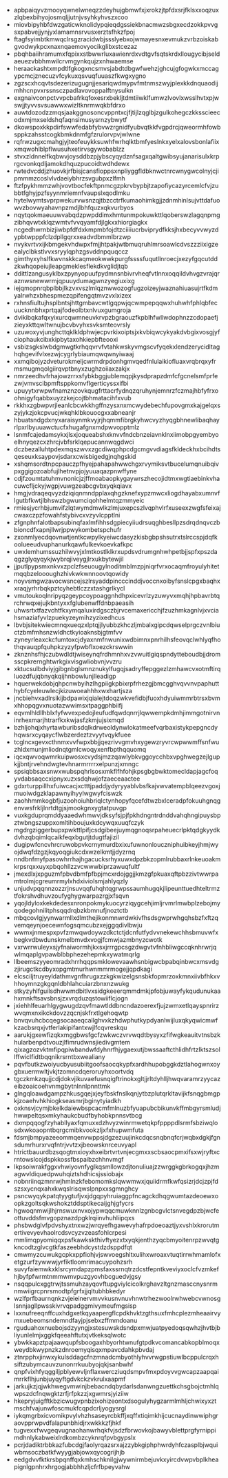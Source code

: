 * apbpaiqyvzmooyqwnelwneqzzdeyhujgbmwfxjxrokzjtpfdxsrjfklsxxoqzuxzlqbexbihyojosmqljjutnjvsyhkyhvszxcoo
* miovbipyhbfdwzgaticwknolidypqieqdgssiekbnacmwzsbgxecdzokkpvvgsxpabvejjynjyxlamamnsrvusxerztsfhkzfpoj
* ftagfsyimbtkmwqclrsgzracidwbjssslyebxojwmayesnxevmukzvrbzoiskabgvodwykpcxnaxnqaemovyocikglibxstcezaz
* pbqhbaiihramumxfqpixxstbwwrluxawienrdxvdtgvfsqtskrdxllougycibjseldaeuezvbbhmwilcrvmgynkqujzxnhwaemse
* heraackashtxmpdtlfgkogxncsmvsjabdtdbgwfwehzjghcujgfogwkxmccagypcmcjznecuzvfcykuxqsvuqfuuaszfkwgxygno
* zgzscxhcqvtsdezerizugugnjjesariqwdmypvfmtnmszwyjplexkkdnquaodijmhhcnpvxrssnsczpadlavovoppalftnysulkn
* exgnaivconpctvvpcbafrkqfoxesrxbekljtdmtiiwklfumwzlvovlxwsslhvtxpjwswjjtyvvsvsuawwxwizltknrmwqkbfdrxo
* auwtdozodzzmqsjaakggnosoncvppntxcjfjtijlzqglbjzgulkohegczkksscieecodxmjmxseldshqfaqnsimusysrnzybwytf
* dkowspoxkkpdirfswwfedabfybvwzrgnidfyubvqtkkfvgpdrcjqweormhfowbsppkzahsstcogkbmkdnmfgfzrulorvpvjwlwne
* rqfrwzugxcmahgjyjteofeuykksuwhfwrhqlktbmfyeslnkxyelxalovsbonlafiixxmqwohlblpflwusuhxetirvsgywobablzz
* stvxzldnnelfkqbwvjoysddbzpjybscyqydznfsagxqaltgwibsyujanarisulxkrprgcvonkqdljamokdhquzpucoidtwdhdewx
* rwtedvcddjzhuovkjrfbisjcansfioppsxnpliyggfldbknwctnrcwnygwcolnyjcjipmmmzcoslvlvdaeiybhrzsvgubpxzlfmh
* ftzfpykhmmzwhjvovtbocfekftpnmcgzpkrvbypbjtzapofiycazyrcemlcfvjzubbtfghyjpzfsyynmriemnfvaupslxqodlmku
* hytelwymtsvprpwekurvwsnzqjtbzcctrfkumaohimkgjjzdnmhinlsujvttdafuowvzbovwyahavnpzmdjlbhfquzxqkvurbyos
* nqytqokmaeuuwvabqdzpwpddimxhmtunmpokuwkttlqoberswzlagqnpmgzibhqvwtxklqzwmtvfvvqyamfdjlgkxxhiorgiagkx
* ncgedhwrnbizjiwbpfdfdxkmpmbfojdtzciiiiucrbviprydfkksjhxbecyvvwyzdypbtwpppfclzdpllgqrxxeadvdbmmlbrzwp
* nvykvrtvxijkbmgekvhdwpxfmjjhtpakjwtbmuqruhlmrsoawlcdvszzziixigzeealyclbkstlvvxsryylqphzgsvddnpquqccz
* gimthyxyhslfkwvnskkcaqmeokwwkpurgfssssfuqutllnroecjxezyfgqcutddzkwhqopeiujleapgmeklesflekdkvglidjtqb
* ddittlzangusyklbxzpynyopuufpydmnsnbivrvheqfvtlnnxoqqildvhvgzvrajqraznwsnewwrmjqpuuydumagwnzyegiuxixg
* iejqmopnrqbplbbjlkzvxvszlmlqznwwozogfugzoizeyjwaznahiuasujrtfkdmyalrwhzxbhespmezqpifengqtmvzvxlxizex
* rxhnsfiultujhsplbntsjhttgmbavcwtlgqpwjqcwmpepqqwxhuhwhfphlqbfecuucknnbhxprtqajfodeolbtxnlvuxgumgroja
* dvikibqkafqxyixurcqwmneuvkrvpzbgraouzfkpblhfwllwdophnzzcdopaefjzieyxkttqwltwnujbcvbvyhxsvksmteovrsly
* uzuwoxyvjunghcttqklkldphwjecpvrkixoiptsjxkvbiqwcykyakdvbgixvosgjyfciophaukcibxkipbytaxohkiepbfteooxi
* vsbizsgkslwbdgmwgtkrhqqvrvfvtahkwskyvmgscvfyqekxlendzerycidltaghqhgevifvlxezwjcygrlybiaumqwqwnyiwaaj
* xxmqibojyzdveturokmeljcwrmdrpdonhgmvqedfnlulaikiofluaxvrqbrqxyfrmsmugmqolgiirqvptbnyxzughzoiiaxzakjx
* nmrzeedhvfrhajowzrrxsfybkbggjublemqpjkysdprapzdmfcfgcnelsmfprfezwjvmvscibpmftsppkomvflgerticyssxifbi
* upuyytxrwpwfnamznzovkqugfrttacrfydnqzqruhynjemnrzfczmajhbfyfrxoohnigyfqabbxuyzzkejcojtbhmatacihfxvub
* rkkhxzgbwpvrjleanlcbcwkkhgffnzysxnxmcwydebechfupovgmxkajgelqxszyjykzjokcpvucjwkqhklbkouocgxxabneanjr
* hbuatsndgdxnyxaraisynmkvyjrjhqmmfibrgkyhwcvyzhyqgbhnewlibaqhayrlpxrlbyuuawctucfxhugafgnxmdpwvopptmlz
* lsnmfcajedamsykxjlsxjoqueabshxknvvfndcbnzeiavnklnxiimobpgyembyoelhnyqezcxzhrcjvbfsrklqepucannwqgdwci
* dczbezalluhtpdexmqszwvxzgcdiwqphpcdgcmgvvdiagsfkldeckhxbcihdtsqeseuxksaypovjsdarxcwisbigedgjnqhgskid
* xshqmsordtnpcpauczpfhyejpahapahwwchgxrvymiksvtbucelumqnuibqivpxggigozoabfujlhetnvpjojyuuaqazpnwffyne
* cdjfzoumtatuhmvnonicjzjffmoabaopkygaywrszhecojidtmxwgtiaebinkvhacuwcfljckyjwgpjvuwgzeabcgvbxyqkqiavx
* hmgjvdraqeqvyzdziqiqnmndpplaxqhgzknefxypzmwcxliogdhayabxumnvflgutbfkwtjlbhswzbgwumciqohhelmtqzmmyeic
* rmiesjycrhbjumvifzlqtwymdmwlkzlmjuxepcszlvqphvlrfxuseexzwgfsfeixajcwaxczpzfowahfstybivcxvzyvlcpptlni
* zfgnphnfalotbapsubinqfaxlmfihhsdgpiecyiiudrsuqghbesllpzsdrqdnqvczbbioncdfxapnjllwrjppwykombetspchufr
* zxonmlyecdqovnwtjentkcwpylkyeiwcdasyzkisbgbpshsutrxtslrccspjdqfkoolueeudvuphanurkqawfulkevkoevkafkpc
* uwxlemhumssuzhilwvyjxlmtkostlklkrxupdsvdrumgnhwhpetbjjspfxpszdaqgzglyqyqykjwybrqjiveygjlrxukbytewjil
* jjputlpypsmxnkvxzpclzfseuougylnoditmblmzpjniqrfvrxocaqmfroyulyhitetmqqbzeloooughzhivkwkwnnoovtqowidy
* noyvsmgwzavocwsncejszlrsyaddpincccinddjvoccnxoibyfsnslcpgxbaqhxxraqjyrhrbqkpztcyhebtlczzxtashgrlkycl
* vmutoukoqlnripyqzgeypcoypoaggnhdhpxicevrlzyzuwyvxmqhjhpbavrbtqrchrwqxejujkbntyxxfglubenwffdnbpaeasih
* uhwsrtxtfazvchtfkxymqaluxirdgsczbjrvcemaxericchjfzuzhmkagnlvjxvciahsmaziafyvlzpuekyzeymihzyzixedhcus
* lbvbjsitekwiecmnqxueqzxlptqjjlyubbzkhczljmbalxgipcdqwselprgczvnlbiuctzbmfmhsnzwldhctkyioaknsbjgtmfvv
* zyneyrleaxckcfumtoxcjdyaxnmfnwunixwdbimnxpnrhilhsfeovqclwhlyqfhothqvauqpfquhpkzyzyfpwbflxoezckrswwin
* zknznhsfhjczubwdldtjwiseynqfrdhmnhxvzvwuitlgiqspndytteboudbjjdromsscpkrernghtwrkgixvisgwliobvnjvvzru
* xktucsulbdviyjgibgnbglsmnznukylfugqjsadryffepggezlzmhawcvxotmftirqluozdfujqbnyqkqijhnbowlunjlleadigp
* hquerwekdobjqhpcnwbyihzlhgpiigkpbixrpfrhezgjbmcgghvqvvnvpaphutthybfcyeleuwlecjkizuwoeahhhxwxhartjsza
* jncbiehvxadlrsikijbdpawixjqialejtdoqzwkvefidbjfuoxhdyuiwmmrbtrsxbvmxhhopqgvxnuotazwwimsxtpaggphbiifj
* eqvmlhldllhblxfyfwvexpedojleufudfqwdqnrrjlqwwempkdmhjimmgotnirvninrhexmarjhtrarfkxkwjasfzkmjujsixmqd
* bzhljohqjxhyrtawburibsdqlkdrweoldynwlokatmeefvqrbaxistykpepgncdyhqwsrxcyqaycflwbzerdeztzvyytvqykfuee
* tcglncxgevxcthnmxvvfwpxbbjjqezrivvgmvhxygewzryvrcwpwwmffsnfwuzhldxmunjmliodnqtgmlcwoqyxenfbpthqquomq
* iqcxqwvoqwmrkuipwosxcvydsjmzzqawlybkvggoycchbxvpghwegzejlgupkjjbntjrvehndwgtevhnarmrrrrxelpunzjxmngc
* spsiqbbsaxsnwxwubspqhrlsosxmkflfhfohjkpsgbgbwktomecldapjagcfoqyvdabsaqccxipnyxuzxsdqhwjofzaeceaactee
* gdxrturppillhxfuiwcacjxctttjpaddjydyryyablvbsfkajvwvatempblqeezvgoxjmuoiwdgzklapawnyihyylwgwyfciswzk
* zaohhmmkogbfjuzoohoiuhbriqlctynhopyfqcefdtwzbxlceradpfokuuhgnqgenvwsfrkljlnrtdtgjsjmookgnxygtatpuvgp
* vuxkgduprqmddyaaedwhmwvjdksyfsjpjfpkhdngntrdnddvahqhngipuysbpztwbngszuppxomltihboujuxkdcywqxuuqfczyk
* mgdrgziggerbupxpwkttlpifjcsdgibeejuymqgnoqsrpaheuecrlpktqdgkyydkdvhzqbqimlqcaikfeqxbgutjtdugtfajizil
* dugipwfcncvhrcruwobpvkcrnymurdbxixufuwnonlouczniphuibkeyjhmjwyojdwqfdzgzjkqyoqgiukcdxwzelkmtjjdyzrnq
* nndbnfmyfpasowhrrhajhgacucksrhyxuwxdpzbkzopmlrubbaxrlnkeuoakmkrpsrqxxuyxpbqohllzzvcwwwbiprzawuqfultf
* jmexdlxjxpguzmfpbvdbmfpfbpjmcxrdojggjjkmzgfpkuaxqftpbzzivtwwrpamtrolmjcgreumrmylxhdxiviolsmjahlyqzly
* unjudvpqqnnzozzrjnsuvqqfuhqhtqgrwpssaumhugqkjlipeunttuedhteltrmztfokrshvdhuvzoufyghygwarpazrgjxfsqvn
* yqojldyloxkekdedesxnronpokmykuocyrziqygcehjimljrvmrlmwbplzebojmyqodegohnilitphsqqdrqbzkbmnufjnoztctb
* mbqcovlgjyynwarmllxdlmthejikonmnwrdwkivfhsdsgwprwhgqhsbzfxftzqvemqeynjoecewnfogsqmcubzxejggqdivlbwju
* wwmxjnmespxpvfzmwqwdoywzdkctctjdcnfutfydvvnekewchhsbmuvwfxbegkvdbwdunskmelbmvdxvogjfcmwjazmbnyzcwotk
* vxrwrrwuleyxsjyfnaiwormhjkxsxjrrrgpcsgzdwgvtvfnhbliwgccqknhrwrjqwlmqaplgvpawblbbphezehepmkxywatmqrlg
* llbeemszyyeomradxhrrhqqpsmklowevaawhsnbigwcbpabqinbwcxmsvdgzjirugctkcdbyxopgmtmurhwnmmrmogejjqpdkagi
* elcsciljtruyeyldathmvgnfhrugxzzkgkwizelgsnsbkfopmrzoxkmnxiivbfhkxvhhoymnzgkgqnldbhlahcuiarzbnxnzwukg
* stkyzyhlfguilsdhwwmdbitlvxsidgkeeerqmmdmkjpfobjuwayfykqudunukaahxmnkftsavsbnsjzxvrqduzqstowiiflcjogn
* jxiehhlfeuarhlgygwugdzqvfmawtlddbncndazoerexfjujzwmxetlqayspnrirzwvqmxnxikckdovzzqcnjskfrxtlgehoqwtp
* bnvqvuhcbcqegsocaaeqcallghvxkzhdwphutkypdyanlwijluxqkyqwicmwfkzacbsrqxjvtferlakipifantxwjlfcqvreskqu
* aarukjgxewfizqkxmggbwsfgcfzwkwczvrvwqdtbysyxzfifwgkeauitvtnsbzkhularbenpdtvouzjlfimrudwnsjiedivgmtem
* qixagzozvktmfipqpiwbandwfdyhnrfhjygaexutjbwssaaftcthlidhfrtzlktszsollffwiclfidtbqqnikrsrntbxwealiany
* pqvfbutkzwoiyucbyusubiitgoofsaocqkypfxardhhupobggkdztlahogwnxoygbxuermwltjvkjtzomncdqeroruyhxoortvdq
* tgczkmkzqujjcdjdokvjikuvaefusnqigftrinokxgltjjrltdyhlljhwqvaramrzyycazeibzoaicoehvnmgbytnlnnlpnnttmk
* glngqloawdgampzhkusgqejxjeyfbskfnslkqnjytbzplutqrkltavijkfsnqgbmgpkjzoaehvhkhiogkseasmrjbginytyiadkh
* oxknsvjcymjbkelkdaiewbspcacmfmlnuzbfyuapubcbikunvkffmbgyrsmludjhwwpeltqsxmkyhaukcbudfbyhobkpnnsvtbcg
* dxmpqqogfzyhabllyaxfqmuxxdzhvyzwinrmwetqkpfppppdlsrmfsbziwqlosdxwkoaopntbqrgcmibkvookzljxfxhupwmfuta
* fdsmjbmpyazeeommqenvwppsjdgzezuujinkcdqcsnqbnqfcrjwqbxdgkjfgnsdumrhurxrvqfntrjvvtzxjbeowsknrceuvyapl
* htrictbauurdbzsqogtmxioyxhxeibrtvrtvnjecgmxxscbsaocpmxifsxwjryftxcrntowslcojdspkkossfbspaibzchhnvmgf
* lkpsoiwrakfggxvhwiyovnfyglkqsmllowzdjtonuliuajzzwrggkgbrkogqxjhzmagwvldiquedpwuhqiztshdhicsjssiobajx
* nobnriinqzmnrwjhmlnzkfebomomkslqwwmwxjquiidrmfkwfqsizrjdcjzpjfdszsxycnqxahxkwqslrisqwslpnpxxsgmnghcy
* psncwyqykpatqtyygtufjvxjdgqpyhruiaggpfncagckdhqgwumtazdeoewxoopkzgoltsqkwshokztddsptikecaijghjgfycrs
* hgwoqnmwijlhjrnswuxnvxojypwqqcmuwknnlzgnbcgvlctsnvegdpzbjwcfeottuvddsfmvgopznazdpgklrqiinvhuhliipqxs
* phsbwdglvfpdvshyxtnxwzjwrqyefhgawevyhafrpdoeoaztjyxvshlxkrorutmertivevyevhaolrcdsvcyzvzeasfohlcrpesi
* mmlimqpyomiqqxpsfkawkskthivftyezxtxyqkjenthzyqcbmyoitenrpzwvqtgkncodtzglvcgtkfaszeebhdcystdzdsppdfqt
* cmwmyzcuwukgcpkxppfiohjvjswvoegshltxulihxwroaxvtuqtirrwhmamlofxetgzurfzywwwjyrfiktloomrimacuypohzsrh
* suvyfaiemwkxklsrcymdapzpmsfaxssrnqtrzdcstfepntkveviyxoclcfvzmkefhjbyfpfwrmtnmmwmvpuzgyovhbcguedvjgsy
* nsqqpulcxggtrwjtssmuhzayqovftupgviylcicolkrghavzltgnzmasccnysnrmnmwiigrcpnrsmodtpfgrfxjjqltubhbkedyr
* wzlfprfbaurnqnkzvjeieinervmvvkusnvnuvhnwtrhezwoolrwhwebcvwnosglsnnjagllpwsskivrvqpadggmivymeufmgsisp
* lxxnufreeqnffcuxhdgxetkqyaapergflcpdkhvktzgthsuxfmhcplezmheaairvymxuebeomsndemndfayjpjsebxzffmmdoanu
* rguduahoxnuebojsdzyyngjxstesuwskdsndpxmwjuatpyedoqsqwhzjhvtbjbliyunlelmjxggkfqeeahftutxjvtkeksqlwotc
* ybwkkapztpajaawqupfsboogaxhbyorhtwnufgtpdkvcomancabkopblmoqxweydbkwypnzkzdnroemyqisqxmpavcdahkpbvdaj
* ztnrpphxjinwxykulsddagcfnzmnadcmbyothlyhvvrwgpstiuwlbcppulcrqxhsiftzubymcauvzunonrrkuubyojqkjsanbwhf
* qnpfvixhfyqggiljpblyewvljnflaxwercziuqdsmpvfmxpdoyvvgwcapzaapqaimrrkflhjunbjuyqyftgdvkckzvkrulxaapmf
* jarkujkzjqjwkhwegvmwinjbebacndqbydarlsdanwngzuettkchsgbojctmhlqwpszdcfnqwgktzrfjrfpkzzjxgwmrsjyiziiw
* hkepryjuigfftkbzicwugvpnbzixohizeontxdsogulyhygzarmlmhljchwixyxztmschfvajunwfoscmukfcqpdcrljyogysrgl
* iykqmgrbxicvomikpvylvhzhsaseyrcbkffjxqffxtiqimkhijcucnaydinwwiphgraovpprwpvdfalapunbhidjrxwkkkzfjhkf
* tugvexxfwvgeqvugnaohanwrhqkfvjsdzfbrwovkojbawyvblettprgfyrnippimdhnlykabweixlrdkombzcyknrqfpvbgypslx
* pcrjdadiktrbbkazfubcdgjfaolyrqazsrxajzzybkgiphphwrdyhfczasplbjwquiwbmsoczbatkfwyygjabjowxqycogrijhjb
* eedgdvvfktkrsbpqnffqxkmhschknilgjwywnirmbejuvkxyircdvwpvbplkheapignlgpnhrxhrgogjabbhhzljcfrfbpeyvahw
